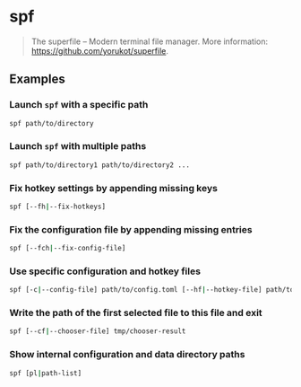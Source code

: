 # spf

> The superfile – Modern terminal file manager. More information: <https://github.com/yorukot/superfile>.

## Examples

### Launch `spf` with a specific path

```bash
spf path/to/directory
```

### Launch `spf` with multiple paths

```bash
spf path/to/directory1 path/to/directory2 ...
```

### Fix hotkey settings by appending missing keys

```bash
spf [--fh|--fix-hotkeys]
```

### Fix the configuration file by appending missing entries

```bash
spf [--fch|--fix-config-file]
```

### Use specific configuration and hotkey files

```bash
spf [-c|--config-file] path/to/config.toml [--hf|--hotkey-file] path/to/hotkey.toml
```

### Write the path of the first selected file to this file and exit

```bash
spf [--cf|--chooser-file] tmp/chooser-result
```

### Show internal configuration and data directory paths

```bash
spf [pl|path-list]
```
